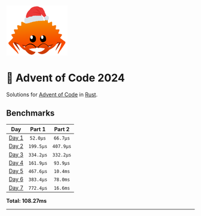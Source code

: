 <img src="./.assets/christmas_ferris.png" width="164">

# 🎄 Advent of Code 2024

Solutions for [Advent of Code](https://adventofcode.com/) in [Rust](https://www.rust-lang.org/).

<!--- advent_readme_stars table --->

<!--- benchmarking table --->
## Benchmarks

| Day | Part 1 | Part 2 |
| :---: | :---: | :---:  |
| [Day 1](./src/bin/01.rs) | `52.0µs` | `66.7µs` |
| [Day 2](./src/bin/02.rs) | `199.5µs` | `407.9µs` |
| [Day 3](./src/bin/03.rs) | `334.2µs` | `332.2µs` |
| [Day 4](./src/bin/04.rs) | `161.9µs` | `93.9µs` |
| [Day 5](./src/bin/05.rs) | `467.6µs` | `10.4ms` |
| [Day 6](./src/bin/06.rs) | `383.4µs` | `78.0ms` |
| [Day 7](./src/bin/07.rs) | `772.4µs` | `16.6ms` |

**Total: 108.27ms**
<!--- benchmarking table --->

---
